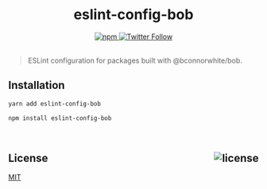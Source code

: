 <div align="center">
  <h1>eslint-config-bob</h1>
  <a href="https://npmjs.com/package/eslint-config-bob">
    <img alt="npm" src="https://img.shields.io/npm/v/eslint-config-bob.svg">
  </a>
  <a href="https://twitter.com/bconnorwhite">
    <img alt="Twitter Follow" src="https://img.shields.io/twitter/follow/bconnorwhite.svg?label=%40bconnorwhite&style=social">
  </a>
</div>

<br />

> ESLint configuration for packages built with @bconnorwhite/bob.

## Installation

```bash
yarn add eslint-config-bob
```

```bash
npm install eslint-config-bob
```

<br />

<h2>License <img align="right" alt="license" src="https://img.shields.io/npm/l/eslint-config-bob.svg"></h2>

[MIT](https://opensource.org/licenses/MIT)